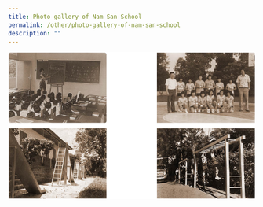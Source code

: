 ```yaml
---
title: Photo gallery of Nam San School
permalink: /other/photo-gallery-of-nam-san-school
description: ""
---
```

<img src="/images/gallery1.png">